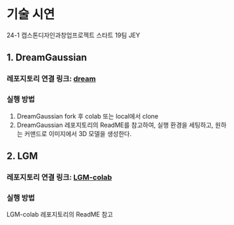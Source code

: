# 기술 시연
24-1 캡스톤디자인과창업프로젝트 스타트 19팀 JEY

## 1. DreamGaussian
### 레포지토리 연결 링크: [dream](https://github.com/jiu31/dream)
### 실행 방법
1. DreamGaussian fork 후 colab 또는 local에서 clone
2. DreamGaussian 레포지토리의 ReadME를 참고하여, 실행 환경을 세팅하고, 원하는 커맨드로 이미지에서 3D 모델을 생성한다.
## 2. LGM
### 레포지토리 연결 링크: [LGM-colab](https://github.com/jiu31/LGM-colab)
### 실행 방법
LGM-colab 레포지토리의 ReadME 참고
